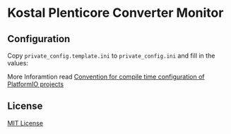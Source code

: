 # Kostal Plenticore Converter Monitor

## Configuration

Copy `private_config.template.ini` to `private_config.ini` and fill in the values:



More Inforamtion read [Convention for compile time configuration of PlatformIO projects](https://blog.yavilevich.com/2020/09/convention-for-compile-time-configuration-of-platformio-projects/)

## License

[MIT License](LICENSE)
